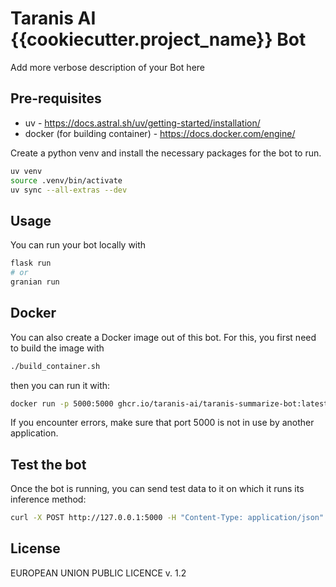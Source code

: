 # Taranis AI {{cookiecutter.project_name}} Bot

Add more verbose description of your Bot here


## Pre-requisites

- uv - https://docs.astral.sh/uv/getting-started/installation/
- docker (for building container) - https://docs.docker.com/engine/

Create a python venv and install the necessary packages for the bot to run.

```bash
uv venv
source .venv/bin/activate
uv sync --all-extras --dev
```

## Usage

You can run your bot locally with

```bash
flask run
# or
granian run
```


## Docker

You can also create a Docker image out of this bot. For this, you first need to build the image with

```bash
./build_container.sh
```

then you can run it with:

```bash
docker run -p 5000:5000 ghcr.io/taranis-ai/taranis-summarize-bot:latest
```

If you encounter errors, make sure that port 5000 is not in use by another application.


## Test the bot

Once the bot is running, you can send test data to it on which it runs its inference method:

```bash
curl -X POST http://127.0.0.1:5000 -H "Content-Type: application/json" -d '{"key": "some data"}'
```

## License

EUROPEAN UNION PUBLIC LICENCE v. 1.2

